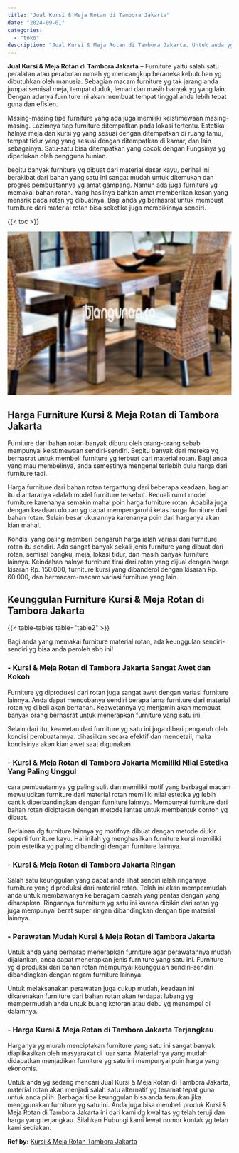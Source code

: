 ```yaml
---
title: "Jual Kursi & Meja Rotan di Tambora Jakarta"
date: "2024-09-01"
categories: 
  - "toko"
description: "Jual Kursi & Meja Rotan di Tambora Jakarta. Untuk anda yg sedang mencari Jual Kursi & Meja Rotan di Tambora Jakarta, material rotan akan menjadi salah satu a..."
---
```


**Jual Kursi & Meja Rotan di Tambora Jakarta** – Furniture yaitu salah satu peralatan atau perabotan rumah yg mencangkup beraneka kebutuhan yg dibutuhkan oleh manusia. Sebagian macam furniture yg tak jarang anda jumpai semisal meja, tempat duduk, lemari dan masih banyak yg yang lain. Dengan adanya furniture ini akan membuat tempat tinggal anda lebih tepat guna dan efisien.

Masing-masing tipe furniture yang ada juga memiliki keistimewaan masing-masing. Lazimnya tiap furniture ditempatkan pada lokasi tertentu. Estetika halnya meja dan kursi yg yang sesuai dengan ditempatkan di ruang tamu, tempat tidur yang yang sesuai dengan ditempatkan di kamar, dan lain sebagainya. Satu-satu bisa ditempatkan yang cocok dengan Fungsinya yg diperlukan oleh pengguna hunian.

begitu banyak furniture yg dibuat dari material dasar kayu, perihal ini berakibat dari bahan yang satu ini sangat mudah untuk ditemukan dan progres pembuatannya yg amat gampang. Namun ada juga furniture yg memakai bahan rotan. Yang hasilnya bahkan amat memberikan kesan yang menarik pada rotan yg dibuatnya. Bagi anda yg berhasrat untuk membuat furniture dari material rotan bisa seketika juga membikinnya sendiri.

{{< toc >}}

![Jual Kursi & Meja Rotan di Tambora Jakarta](/images/kursi-meja-rotan-murah08.png)

## Harga Furniture Kursi & Meja Rotan di Tambora Jakarta

Furniture dari bahan rotan banyak diburu oleh orang-orang sebab mempunyai keistimewaan sendiri-sendiri. Begitu banyak dari mereka yg berhasrat untuk membeli furniture yg terbuat dari material rotan. Bagi anda yang mau membelinya, anda semestinya mengenal terlebih dulu harga dari furniture tadi.

Harga furniture dari bahan rotan tergantung dari beberapa keadaan, bagian itu diantaranya adalah model furniture tersebut. Kecuali rumit model furniture karenanya semakin mahal poin harga furniture rotan. Apabila juga dengan keadaan ukuran yg dapat mempengaruhi kelas harga furniture dari bahan rotan. Selain besar ukurannya karenanya poin dari harganya akan kian mahal.

Kondisi yang paling memberi pengaruh harga ialah variasi dari furniture rotan itu sendiri. Ada sangat banyak sekali jenis furniture yang dibuat dari rotan, semisal bangku, meja, lokasi tidur, dan masih banyak furniture lainnya. Keindahan halnya furniture tirai dari rotan yang dijual dengan harga kisaran Rp. 150.000, furniture kursi yang dibanderol dengan kisaran Rp. 60.000, dan bermacam-macam variasi furniture yang lain.

## Keunggulan Furniture Kursi & Meja Rotan di Tambora Jakarta

{{< table-tables table="table2" >}}

Bagi anda yang memakai furniture material rotan, ada keunggulan sendiri-sendiri yg bisa anda peroleh sbb ini!

### \- Kursi & Meja Rotan di Tambora Jakarta Sangat Awet dan Kokoh

Furniture yg diproduksi dari rotan juga sangat awet dengan variasi furniture lainnya. Anda dapat mencobanya sendiri berapa lama furniture dari material rotan yg dibeli akan bertahan. Keawetannya yg menjamin akan membuat banyak orang berhasrat untuk menerapkan furniture yang satu ini.

Selain dari itu, keawetan dari furniture yg satu ini juga diberi pengaruh oleh kondisi pembuatannya. dihasilkan secara efektif dan mendetail, maka kondisinya akan kian awet saat digunakan.

### \- Kursi & Meja Rotan di Tambora Jakarta Memiliki Nilai Estetika Yang Paling Unggul

cara pembuatannya yg paling sulit dan memiliki motif yang berbagai macam mewujudkan furniture dari material rotan memiliki nilai estetika yg lebih cantik diperbandingkan dengan furniture lainnya. Mempunyai furniture dari bahan rotan diciptakan dengan metode lantas untuk membentuk contoh yg dibuat.

Berlainan dg furniture lainnya yg motifnya dibuat dengan metode diukir seperti furniture kayu. Hal inilah yg menghasilkan furniture kursi memiliki poin estetika yg paling dibandingi dengan furniture lainnya.

### \- Kursi & Meja Rotan di Tambora Jakarta Ringan

Salah satu keunggulan yang dapat anda lihat sendiri ialah ringannya furniture yang diproduksi dari material rotan. Telah ini akan mempermudah anda untuk membawanya ke beragam daerah yang pantas dengan yang diharapkan. Ringannya funrniture yg satu ini karena dibikin dari rotan yg juga mempunyai berat super ringan dibandingkan dengan tipe material lainnya.

### \- Perawatan Mudah Kursi & Meja Rotan di Tambora Jakarta

Untuk anda yang berharap menerapkan furniture agar perawatannya mudah dijalankan, anda dapat menerapkan jenis furniture yang satu ini. Furniture yg diproduksi dari bahan rotan mempunyai keunggulan sendiri-sendiri dibandingkan dengan ragam furniture lainnya.

Untuk melaksanakan perawatan juga cukup mudah, keadaan ini dikarenakan furniture dari bahan rotan akan terdapat lubang yg mempermudah anda untuk buang kotoran atau debu yg menempel di dalamnya.

### \- Harga Kursi & Meja Rotan di Tambora Jakarta Terjangkau

Harganya yg murah menciptakan furniture yang satu ini sangat banyak diaplikasikan oleh masyarakat di luar sana. Materialnya yang mudah didapatkan menjadikan furniture yg satu ini mempunyai poin harga yang ekonomis.

Untuk anda yg sedang mencari Jual Kursi & Meja Rotan di Tambora Jakarta, material rotan akan menjadi salah satu alternatif yg teramat tepat guna untuk anda pilih. Berbagai tipe keunggulan bisa anda temukan jika menggunakan furniture yg satu ini. Anda juga bisa membeli produk Kursi & Meja Rotan di Tambora Jakarta ini dari kami dg kwalitas yg telah teruji dan harga yang terjangkau. Silahkan Hubungi kami lewat nomor kontak yg telah kami sediakan.

**Ref by:** [Kursi & Meja Rotan Tambora Jakarta](https://id.wikipedia.org/wiki/Kursi)
